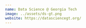```yaml
---
name: Data Science @ Georgia Tech
image: ../assets/ds-gt.png
website: https://datasciencegt.org/
---
```

